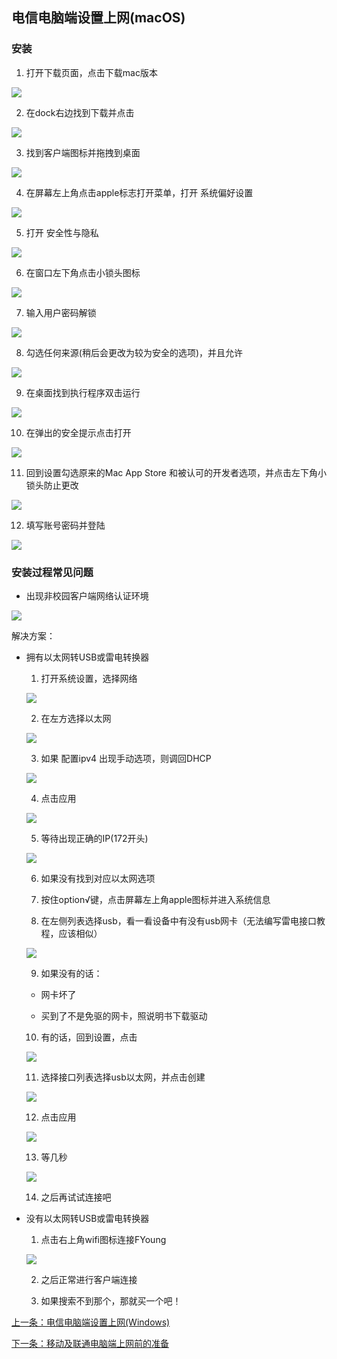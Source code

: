 ## 电信电脑端设置上网(macOS)

### 安装

1. 打开下载页面，点击下载mac版本

![](./images/setMacDX_img1.png)

2. 在dock右边找到下载并点击

![](./images/setMacDX_img2.png)

3. 找到客户端图标并拖拽到桌面

![](./images/setMacDX_img3.jpg)

4. 在屏幕左上角点击apple标志打开菜单，打开 系统偏好设置

![](./images/setMacDX_img4.png)

5. 打开 安全性与隐私

![](./images/setMacDX_img5.png)

6. 在窗口左下角点击小锁头图标

![](./images/setMacDX_img6.png)

7. 输入用户密码解锁

![](./images/setMacDX_img7.png)

8. 勾选任何来源(稍后会更改为较为安全的选项)，并且允许

![](./images/setMacDX_img8.png)

9. 在桌面找到执行程序双击运行

![](./images/setMacDX_img9.png)

10. 在弹出的安全提示点击打开

![](./images/setMacDX_img10.png)

11. 回到设置勾选原来的Mac App Store 和被认可的开发者选项，并点击左下角小锁头防止更改

![](./images/setMacDX_img11.png)

12. 填写账号密码并登陆

![](./images/setMacDX_img12.png)

### 安装过程常见问题

- 出现非校园客户端网络认证环境

![](./images/setMacDX_img13.png)

  解决方案：

  - 拥有以太网转USB或雷电转换器
  
    1. 打开系统设置，选择网络
    
    ![](./images/setMacDX_img14.png)
    
    2. 在左方选择以太网
    
    ![](./images/setMacDX_img15.png)
    
    3. 如果 配置ipv4 出现手动选项，则调回DHCP
    
    ![](./images/setMacDX_img16.png)
    
    4. 点击应用
    
    ![](./images/setMacDX_img17.png)
    
    5. 等待出现正确的IP(172开头)
    
    ![](./images/setMacDX_img18.png)
    
    6. 如果没有找到对应以太网选项
    
    7. 按住option√键，点击屏幕左上角apple图标并进入系统信息
    
    8. 在左侧列表选择usb，看一看设备中有没有usb网卡（无法编写雷电接口教程，应该相似） 
    
    ![](./images/setMacDX_img19.png)
    
    9. 如果没有的话：
    
      - 网卡坏了
      
      - 买到了不是免驱的网卡，照说明书下载驱动
      
    10. 有的话，回到设置，点击
    
    ![](./images/setMacDX_img20.png)
    
    11. 选择接口列表选择usb以太网，并点击创建
    
    ![](./images/setMacDX_img21.png)
    
    12. 点击应用
    
    ![](./images/setMacDX_img22.png)
    
    13. 等几秒
    
    ![](./images/setMacDX_img23.png)
    
    14. 之后再试试连接吧
    
  - 没有以太网转USB或雷电转换器
  
    1. 点击右上角wifi图标连接FYoung
    
    ![](./images/setMacDX_img24.png)
    
    2. 之后正常进行客户端连接
    
    3. 如果搜索不到那个，那就买一个吧！
    
    
[上一条：电信电脑端设置上网(Windows)](/guide/setWindowsDX)

[下一条：移动及联通电脑端上网前的准备](/guide/preparePPPoE)
    